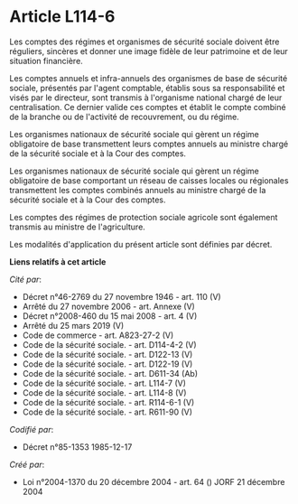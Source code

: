 # Article L114-6

Les comptes des régimes et organismes de sécurité sociale doivent être réguliers, sincères et donner une image fidèle de leur
patrimoine et de leur situation financière.

Les comptes annuels et infra-annuels des organismes de base de sécurité sociale, présentés par l'agent comptable, établis
sous sa responsabilité et visés par le directeur, sont transmis à l'organisme national chargé de leur centralisation. Ce
dernier valide ces comptes et établit le compte combiné de la branche ou de l'activité de recouvrement, ou du régime.

Les organismes nationaux de sécurité sociale qui gèrent un régime obligatoire de base transmettent leurs comptes annuels au
ministre chargé de la sécurité sociale et à la Cour des comptes.

Les organismes nationaux de sécurité sociale qui gèrent un régime obligatoire de base comportant un réseau de caisses locales
ou régionales transmettent les comptes combinés annuels au ministre chargé de la sécurité sociale et à la Cour des comptes.

Les comptes des régimes de protection sociale agricole sont également transmis au ministre de l'agriculture.

Les modalités d'application du présent article sont définies par décret.

**Liens relatifs à cet article**

_Cité par_:

  - Décret n°46-2769 du 27 novembre 1946 - art. 110 (V)
  - Arrêté du 27 novembre 2006 - art. Annexe (V)
  - Décret n°2008-460 du 15 mai 2008 - art. 4 (V)
  - Arrêté du 25 mars 2019 (V)
  - Code de commerce - art. A823-27-2 (V)
  - Code de la sécurité sociale. - art. D114-4-2 (V)
  - Code de la sécurité sociale. - art. D122-13 (V)
  - Code de la sécurité sociale. - art. D122-19 (V)
  - Code de la sécurité sociale. - art. D611-34 (Ab)
  - Code de la sécurité sociale. - art. L114-7 (V)
  - Code de la sécurité sociale. - art. L114-8 (V)
  - Code de la sécurité sociale. - art. R114-6-1 (V)
  - Code de la sécurité sociale. - art. R611-90 (V)

_Codifié par_:

  - Décret n°85-1353 1985-12-17

_Créé par_:

  - Loi n°2004-1370 du 20 décembre 2004 - art. 64 () JORF 21 décembre 2004
